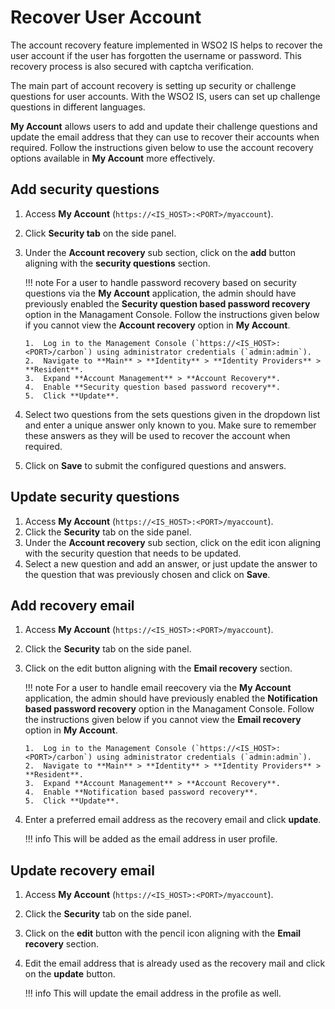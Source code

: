 # Recover User Account

The account recovery feature implemented in WSO2 IS helps to recover the user account if the user has forgotten the username or password. This recovery process is also secured with captcha verification.

The main part of account recovery is setting up security or challenge questions for user accounts. With the WSO2 IS, users can set up challenge questions in different languages.

**My Account** allows users to add and update their challenge questions and update the email address that they can use to recover their accounts when required. Follow the instructions given below to use the account recovery options available in **My Account** more effectively.

## Add security questions

1.  Access **My Account** (`https://<IS_HOST>:<PORT>/myaccount`).
2.  Click **Security tab** on the side panel.
3.  Under the **Account recovery** sub section, click on the **add** button aligning with the **security questions** section.
    
    !!! note 
        For a user to handle password recovery based on security questions via the **My Account** application, the admin should have previously enabled the **Security question based password recovery** option in the Managament Console. Follow the instructions given below if you cannot view the **Account recovery** option in **My Account**. 

        1.  Log in to the Management Console (`https://<IS_HOST>:<PORT>/carbon`) using administrator credentials (`admin:admin`).
        2.  Navigate to **Main** > **Identity** > **Identity Providers** > **Resident**. 
        3.  Expand **Account Management** > **Account Recovery**. 
        4.  Enable **Security question based password recovery**. 
        5.  Click **Update**.

4.  Select two questions from the sets questions given in the dropdown list and enter a unique answer only known to you. Make sure to remember these answers as they will be used to recover the account when required.
5.  Click on **Save** to submit the configured questions and answers.

## Update security questions

1. Access **My Account** (`https://<IS_HOST>:<PORT>/myaccount`).
2. Click the **Security** tab on the side panel.
3. Under the **Account recovery** sub section, click on the edit icon aligning with the security question that needs to be updated.
4. Select a new question and add an answer, or just update the answer to the question that was previously chosen and click on **Save**.

## Add recovery email

1.  Access **My Account** (`https://<IS_HOST>:<PORT>/myaccount`).
2.  Click the **Security** tab on the side panel.
3.  Click on the edit button aligning with the **Email recovery** section.
    
    !!! note 
        For a user to handle email reecovery via the **My Account** application, the admin should have previously enabled the **Notification based password recovery** option in the Managament Console. Follow the instructions given below if you cannot view the **Email recovery** option in **My Account**. 

        1.  Log in to the Management Console (`https://<IS_HOST>:<PORT>/carbon`) using administrator credentials (`admin:admin`).
        2.  Navigate to **Main** > **Identity** > **Identity Providers** > **Resident**. 
        3.  Expand **Account Management** > **Account Recovery**. 
        4.  Enable **Notification based password recovery**. 
        5.  Click **Update**.

4. Enter a preferred email address as the recovery email and click **update**.

    !!! info
        This will be added as the email address in user profile.

## Update recovery email

1. Access **My Account** (`https://<IS_HOST>:<PORT>/myaccount`).
2. Click the **Security** tab on the side panel.
3. Click on the **edit** button with the pencil icon aligning with the **Email recovery** section.
4. Edit the email address that is already used as the recovery mail and click on the **update** button.

    !!! info
        This will update the email address in the profile as well.